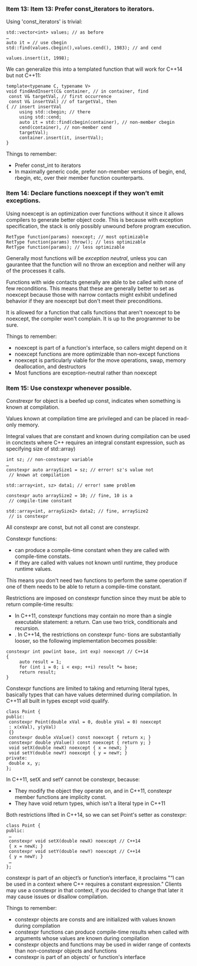 ### **Item 13: Item 13: Prefer const_iterators to iterators.**

Using 'const_iterators' is trivial:

```
std::vector<int> values; // as before
…
auto it = // use cbegin
std::find(values.cbegin(),values.cend(), 1983); // and cend

values.insert(it, 1998);
```

We can generalize this into a templated function that will work for C++14 but not C++11:

```
template<typename C, typename V>
void findAndInsert(C& container, // in container, find
 const V& targetVal, // first occurrence
 const V& insertVal) // of targetVal, then
{ // insert insertVal
	 using std::cbegin; // there
	 using std::cend;
	 auto it = std::find(cbegin(container), // non-member cbegin
	 cend(container), // non-member cend
	 targetVal);
	 container.insert(it, insertVal);
}
```


Things to remember: 
- Prefer const_int to iterators
- In maximally generic code, prefer non-member versions of begin, end, rbegin, etc, over their member function counterparts.  
### **Item 14: Declare functions noexcept if they won’t emit exceptions.**

Using noexcept is an optimization over functions without it since it allows compilers to generate better object code. This is because with exception specification, the stack is only possibly unwound before program execution. 

```
RetType function(params) noexcept; // most optimizable
RetType function(params) throw(); // less optimizable
RetType function(params); // less optimizable
```

Generally most functions will be *exception neutral*, unless you can gaurantee that the function will no throw an exception and neither will any of the processes it calls. 

Functions with wide contacts generally are able to be called with none of few reconditions. This means that these are generally better to set as noexcept because those with narrow contacts might exhibit undefined behavior if they are noexcept but don't meet their preconditions. 

It is allowed for a function that calls functions that aren't noexcept to be noexcept, the compiler won't complain. It is up to the programmer to be sure. 

Things to remember:
- noexcept is part of a function's interface, so callers might depend on it
- noexcept functions are more optimizable than non-except functions
- noexcept is particularly viable for the move operations, swap, memory deallocation, and destructors
- Most functions are exception-neutral rather than noexcept

### **Item 15: Use constexpr whenever possible.**

 Constrexpr for object is a beefed up const, indicates when something is known at compilation. 

Values known at compilation time are privileged and can be placed in read-only memory. 

Integral values that are constant and known during compilation can be used in conctexts where C++ requires an integral constant expression, such as specifying size of std::array)

```
int sz; // non-constexpr variable
…
constexpr auto arraySize1 = sz; // error! sz's value not
 // known at compilation
 
std::array<int, sz> data1; // error! same problem

constexpr auto arraySize2 = 10; // fine, 10 is a
 // compile-time constant
 
std::array<int, arraySize2> data2; // fine, arraySize2
 // is constexpr

```

All constexpr are const, but not all const are constexpr. 

Constexpr functions: 
- can produce a compile-time constant when they are called with compile-time constats. 
- if they are called with values not known until runtime, they produce runtime values. 

This means you don't need two functions to perform the same operation if one of them needs to be able to return a compile-time constant. 

Restrictions are imposed on constexpr function since they must be able to return compile-time results:
- In C++11, constexpr functions may contain no more than a single executable statement: a return. Can use two trick, conditionals and recursion. 
- . In C++14, the restrictions on constexpr func‐ tions are substantially looser, so the following implementation becomes possible:
```
constexpr int pow(int base, int exp) noexcept // C++14
{
	 auto result = 1;
	 for (int i = 0; i < exp; ++i) result *= base;
	 return result;
}

```

Constexpr functions are limited to taking and returning literal types, basically types that can have values determined during compilation. 
In C++11 all built in types except void qualify.

```
class Point {
public:
 constexpr Point(double xVal = 0, double yVal = 0) noexcept
 : x(xVal), y(yVal)
 {}
 constexpr double xValue() const noexcept { return x; }
 constexpr double yValue() const noexcept { return y; }
 void setX(double newX) noexcept { x = newX; }
 void setY(double newY) noexcept { y = newY; }
private:
 double x, y;
};
```

In C++11, setX and setY cannot be constexpr, because:
- They modify the object they operate on, and in C++11, constexpr member functions are implicity const. 
- They have void return types, which isn't a literal type in C++11

Both restrictions lifted in C++14, so we can set Point's setter as constexpr:
```
class Point {
public:
 …
 constexpr void setX(double newX) noexcept // C++14
 { x = newX; }
 constexpr void setY(double newY) noexcept // C++14
 { y = newY; }
 …
};
```

constexpr is part of an object’s or function’s interface, it proclaims "“I can be used in a context where C++ requires a constant expression." Clients may use a constexpr in that context, if you decided to change that later it may cause issues or disallow compilation. 

Things to remember:
- constexpr objects are consts and are initialized with values known during compilation
- constexpr functions can produce compile-time results when called with arguments whose values are known during compilation
- constexpr objects and functions may be used in wider range of contexts than non-constexpr objects and functions 
- constexpr is part of an objects' or function's interface 

